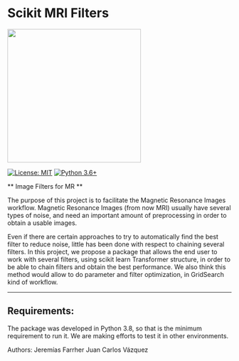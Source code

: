 # Scikit MRI Filters
<img src='https://github.com/jerefarrher/skmrifilter/raw/master/resources/logo.jpg' width=300px></img>


[![License: MIT](https://img.shields.io/badge/License-MIT-blue.svg)](https://opensource.org/licenses/MIT)
[![Python 3.6+](https://img.shields.io/badge/python-3.8-blue.svg)](https://www.python.org/downloads/release/python-380/)

** Image Filters for MR **

The purpose of this project is to facilitate the Magnetic Resonance Images workflow.
Magnetic Resonance Images (from now MRI) usually have several types of noise, and need
an important amount of preprocessing in order to obtain a usable images. 

Even if there are certain approaches to try to automatically find the best filter to reduce noise,
little has been done with respect to chaining several filters. In this project, we propose a package
that allows the end user to work with several filters, using scikit learn Transformer structure, in
order to be able to chain filters and obtain the best performance. We also think this method would
allow to do parameter and filter optimization, in GridSearch kind of workflow.

--------------------
## Requirements:

The package was developed in Python 3.8, so that is the minimum requirement to run it. We are
making efforts to test it in other environments.


Authors: 
Jeremías Farrher
Juan Carlos Vázquez
